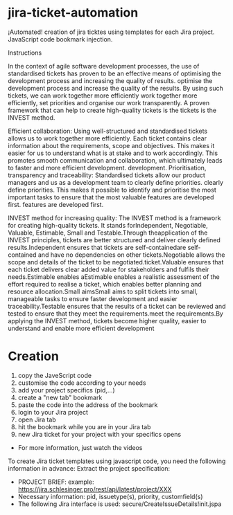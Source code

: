 # jira-ticket-automation
¡Automated! creation of jira ticktes using templates for each Jira project. JavaScript code bookmark injection.

Instructions

In the context of agile software development processes, the use of standardised tickets has proven to be an effective means of optimising the development process and increasing the quality of results. optimise the development process and increase the quality of the results. By using such tickets, we can work together more efficiently work together more efficiently, set priorities and organise our work transparently. A proven framework that can help to create high-quality tickets is the tickets is the INVEST method.

Efficient collaboration: Using well-structured and standardised tickets allows us to work together more efficiently. Each ticket contains clear information about the requirements, scope and objectives. This makes it easier for us to understand what is at stake and to work accordingly. This promotes smooth communication and collaboration, which ultimately leads to faster and more efficient development. development. Prioritisation, transparency and traceability: Standardised tickets allow our product managers and us as a development team to clearly define priorities. clearly define priorities. This makes it possible to identify and prioritise the most important tasks to ensure that the most valuable features are developed first. features are developed first.

INVEST method for increasing quality: The INVEST method is a framework for creating high-quality tickets. It stands forIndependent, Negotiable, Valuable, Estimable, Small and Testable.Through theapplication of the INVEST principles, tickets are better structured and deliver clearly defined results.Independent ensures that tickets are self-containedare self-contained and have no dependencies on other tickets.Negotiable allows the scope and details of the ticket to be negotiated.ticket.Valuable ensures that each ticket delivers clear added value for stakeholders and fulfils their needs.Estimable enables aEstimable enables a realistic assessment of the effort required to realise a ticket, which enables better planning and resource allocation.Small aimsSmall aims to split tickets into small, manageable tasks to ensure faster development and easier traceability.Testable ensures that the results of a ticket can be reviewed and tested to ensure that they meet the requirements.meet the requirements.By applying the INVEST method, tickets become higher quality, easier to understand and enable more efficient
development

# Creation

1. copy the JaveScript code
2. customise the code according to your needs
3. add your project specifics (pid,...)
4. create a "new tab" bookmark
5. paste the code into the address of the bookmark
6. login to your Jira project
7. open Jira tab
8. hit the bookmark while you are in your Jira tab
9. new Jira ticket for your project with your specifics opens

* For more information, just watch the videos

To create Jira ticket templates using javascript code, you need the following information in advance: Extract the project specification:
* PROJECT BRIEF: example: https://jira.schlesinger.pro/rest/api/latest/project/XXX
* Necessary information: pid, issuetype(s), priority, customfield(s)
* The following Jira interface is used: secure/CreateIssueDetails!init.jspa
